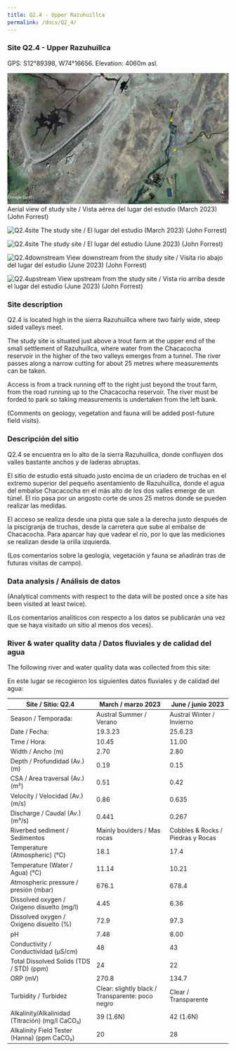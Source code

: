 ```yaml
---
title: Q2.4 - Upper Razuhuillca
permalink: /docs/Q2_4/
---
```



### Site Q2.4 - Upper Razuhuillca

GPS:  S12°89398, W74°16656. 
Elevation:  4060m asl.


![Q2.4](/assets/sites/Q2.4.jpg)
Aerial view of study site / Vista aérea del lugar del estudio (March 2023) (John Forrest)


![Q2.4site](/assets/sites/Q2.4site.JPG)
The study site / El lugar del estudio (March 2023) (John Forrest)


![Q2.4site](/assets/sites/Q2.4site2.JPG)
The study site / El lugar del estudio (June 2023) (John Forrest)

![Q2.4downstream](/assets/sites/Q2.4downstream.JPG)
View downstream from the study site / Visita rio abajo del lugar del estudio (June 2023) (John Forrest)

![Q2.4upstream](/assets/sites/Q2.4upstream.JPG)
View upstream from the study site / Vista rio arriba desde el lugar del estudio (June 2023) (John Forrest)



### Site description

Q2.4 is located high in the sierra Razuhuillca where two fairly wide, steep sided valleys meet.

The study site is situated just above a trout farm at the upper end of the small settlement of Razuhuillca, where water from the Chacacocha reservoir in the higher of the two valleys emerges from a tunnel. The river passes along a narrow cutting for about 25 metres where measurements can be taken. 

Access is from a track running off to the right just beyond the trout farm, from the road running up to the Chacacocha reservoir. The river must be forded to park so taking measurements is undertaken from the left bank. 

(Comments on geology, vegetation and fauna will be added post-future field visits).

### Descripción del sitio

Q2.4 se encuentra en lo alto de la sierra Razuhuillca, donde confluyen dos valles bastante anchos y de laderas abruptas.

El sitio de estudio está situado justo encima de un criadero de truchas en el extremo superior del pequeño asentamiento de Razuhuillca, donde el agua del embalse Chacacocha en el más alto de los dos valles emerge de un túnel. El río pasa por un angosto corte de unos 25 metros donde se pueden realizar las medidas. 

El acceso se realiza desde una pista que sale a la derecha justo después de la piscigranja de truchas, desde la carretera que sube al embalse de Chacacocha. Para aparcar hay que vadear el río, por lo que las mediciones se realizan desde la orilla izquierda.

(Los comentarios sobre la geología, vegetación y fauna se añadirán tras de futuras visitas de campo).


### Data analysis / Análisis de datos

(Analytical comments with respect to the data will be posted once a site has been visited at least twice).

(Los comentarios analíticos con respecto a los datos se publicarán una vez que se haya visitado un sitio al menos dos veces).

### River & water quality data / Datos fluviales y de calidad del agua

The following river and water quality data was collected from this site:

En este lugar se recogieron los siguientes datos fluviales y de calidad del agua:

|       Site / Sitio: Q2.4                                 |       March / marzo 2023                                |       June / junio 2023                  |
|----------------------------------------------------------|---------------------------------------------------------|------------------------------------------|
|     Season / Temporada:                                  |     Austral Summer / Verano                             |     Austral Winter / Invierno            |
|     Date / Fecha:                                        |     19.3.23                                             |     25.6.23                              |
|     Time / Hora:                                         |     10.45                                               |     11.00                                |
|     Width / Ancho (m)                                    |     2.70                                                |     2.80                                 |
|     Depth / Profundidad (Av.) (m)                        |     0.19                                                |     0.15                                 |
|     CSA / Area traversal (Av.) (m²)                      |     0.51                                                |     0.42                                 |
|     Velocity / Velocidad  (Av.) (m/s)                    |     0.86                                                |     0.635                                |
|     Discharge / Caudal (Av.) (m³/s)                      |     0.441                                               |     0.267                                |
|     Riverbed sediment / Sedimentos                       |     Mainly boulders / Mas rocas                         |     Cobbles & Rocks / Piedras y Rocas    |
|     Temperature (Atmospheric) (°C)                       |     18.1                                                |     17.4                                 |
|     Temperature (Water / Agua) (°C)                      |     11.14                                               |     10.21                                |
|     Atmospheric pressure / presión (mbar)                |     676.1                                               |     678.4                                |
|     Dissolved oxygen /   Oxigeno disuelto (mg/l)         |     4.45                                                |     6.36                                 |
|     Dissolved oxygen / Oxigeno disuelto (%)              |     72.9                                                |     97.3                                 |
|     pH                                                   |     7.48                                                |     8.00                                 |
|     Conductivity / Conductividad (µS/cm)                 |     48                                                  |     43                                   |
|     Total Dissolved Solids (TDS / STD)  (ppm)            |     24                                                  |     22                                   |
|     ORP (mV)                                             |     270.8                                               |     134.7                                |
|     Turbidity / Turbidez                                 |     Clear: slightly black / Transparente: poco negro    |     Clear / Transparente                 |
|     Alkalinity/Alkalinidad   (Titración) (mg/l CaCO₃)    |     39 (1.6N)                                           |     42 (1.6N)                            |
|     Alkalinity Field Tester (Hanna) (ppm CaCO₃)          |     20                                                  |     28                                   |

